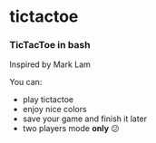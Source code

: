 # tictactoe
### TicTacToe in bash 
Inspired by Mark Lam 

You can:
* play tictactoe
* enjoy nice colors
* save your game and finish it later
* two players mode **only** :confused:
